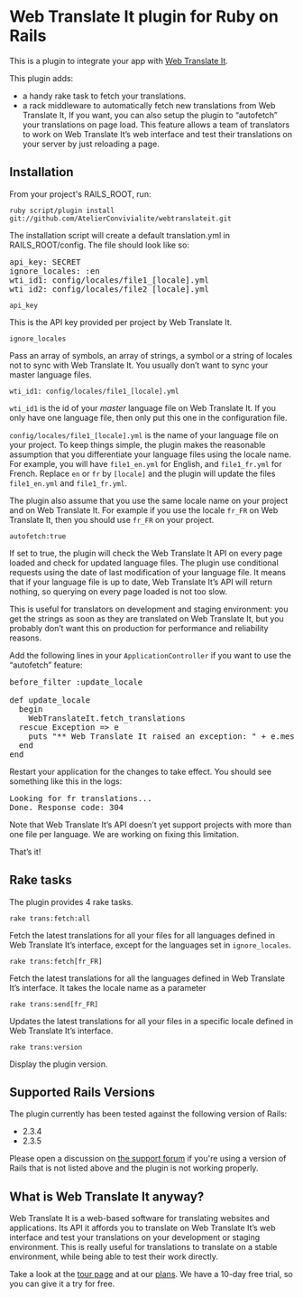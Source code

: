 Web Translate It plugin for Ruby on Rails
=========================================

This is a plugin to integrate your app with [Web Translate It](https://webtranslateit.com).

This plugin adds:
* a handy rake task to fetch your translations.
* a rack middleware to automatically fetch new translations from Web Translate It,
If you want, you can also setup the plugin to “autofetch” your translations on page load. This feature allows a team of translators to work on Web Translate It’s web interface and test their translations on your server by just reloading a page.

Installation
------------

From your project's RAILS_ROOT, run:

    ruby script/plugin install git://github.com/AtelierConvivialite/webtranslateit.git

The installation script will create a default translation.yml in RAILS_ROOT/config. The file should look like so:

<pre>api_key: SECRET
ignore_locales: :en
wti_id1: config/locales/file1_[locale].yml
wti_id2: config/locales/file2_[locale].yml</pre>

`api_key`
  
This is the API key provided per project by Web Translate It.

`ignore_locales`
  
Pass an array of symbols, an array of strings, a symbol or a string of locales not to sync with Web Translate It. You usually don’t want to sync your master language files.

`wti_id1: config/locales/file1_[locale].yml`
    
`wti_id1` is the id of your *master* language file on Web Translate It. If you only have one language file, then only put this one in the configuration file.

`config/locales/file1_[locale].yml` is the name of your language file on your project. To keep things simple, the plugin makes the reasonable assumption that you differentiate your language files using the locale name. For example, you will have `file1_en.yml` for English, and `file1_fr.yml` for French. Replace `en` or `fr` by `[locale]` and the plugin will update the files `file1_en.yml` and `file1_fr.yml`.

The plugin also assume that you use the same locale name on your project and on Web Translate It. For example if you use the locale `fr_FR` on Web Translate It, then you should use `fr_FR` on your project.

`autofetch:true`
  
If set to true, the plugin will check the Web Translate It API on every page loaded and check for updated language files. The plugin use conditional requests using the date of last modification of your language file. It means that if your language file is up to date, Web Translate It’s API will return nothing, so querying on every page loaded is not too slow.

This is useful for translators on development and staging environment: you get the strings as soon as they are translated on Web Translate It, but you probably don’t want this on production for performance and reliability reasons.

Add the following lines in your `ApplicationController` if you want to use the “autofetch” feature:

<pre>before_filter :update_locale

def update_locale
  begin
    WebTranslateIt.fetch_translations
  rescue Exception => e
    puts "** Web Translate It raised an exception: " + e.message
  end
end</pre>

Restart your application for the changes to take effect. You should see something like this in the logs:

<pre>Looking for fr translations...
Done. Response code: 304</pre>

Note that Web Translate It’s API doesn’t yet support projects with more than one file per language. We are working on fixing this limitation. 

That’s it!


Rake tasks
------------

The plugin provides 4 rake tasks.

    rake trans:fetch:all
  
Fetch the latest translations for all your files for all languages defined in Web Translate It’s interface, except for the languages set in `ignore_locales`.

    rake trans:fetch[fr_FR]
  
Fetch the latest translations for all the languages defined in Web Translate It’s interface. It takes the locale name as a parameter

    rake trans:send[fr_FR]
    
Updates the latest translations for all your files in a specific locale defined in Web Translate It’s interface.

    rake trans:version
  
Display the plugin version.

Supported Rails Versions
------------------------

The plugin currently has been tested against the following version of Rails:

* 2.3.4
* 2.3.5

Please open a discussion on [the support forum](https://webtranslateit.com/forum) if you're using a version of Rails that is not listed above and the plugin is not working properly.

What is Web Translate It anyway?
--------------------------------

Web Translate It is a web-based software for translating websites and applications. Its API it affords you to translate on Web Translate It’s web interface and test your translations on your development or staging environment. This is really useful for translations to translate on a stable environment, while being able to test their work directly.

Take a look at the [tour page](https://webtranslateit.com/tour) and at our [plans](https://webtranslateit.com/plans). We have a 10-day free trial, so you can give it a try for free.

